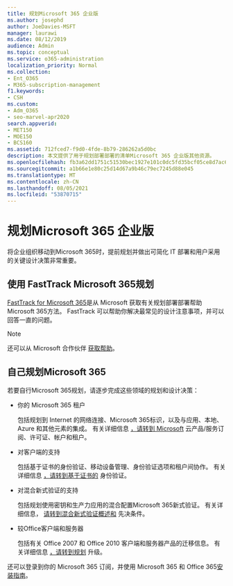 ```yaml
---
title: 规划Microsoft 365 企业版
ms.author: josephd
author: JoeDavies-MSFT
manager: laurawi
ms.date: 08/12/2019
audience: Admin
ms.topic: conceptual
ms.service: o365-administration
localization_priority: Normal
ms.collection:
- Ent_O365
- M365-subscription-management
f1.keywords:
- CSH
ms.custom:
- Adm_O365
- seo-marvel-apr2020
search.appverid:
- MET150
- MOE150
- BCS160
ms.assetid: 712fced7-f9d0-4fde-8b79-286262a5d0bc
description: 本文提供了用于规划部署部署的清单Microsoft 365 企业版其他资源。
ms.openlocfilehash: fb3a62dd1751c51530bec1927e101c0dc5fd35bcf05ce8d7ac62d9fa5809909b
ms.sourcegitcommit: a1b66e1e80c25d14d67a9b46c79ec7245d88e045
ms.translationtype: MT
ms.contentlocale: zh-CN
ms.lasthandoff: 08/05/2021
ms.locfileid: "53870715"
---
```

# <a name="plan-for-microsoft-365-enterprise"></a>规划Microsoft 365 企业版

将企业组织移动到Microsoft 365时，提前规划并做出可简化 IT 部署和用户采用的关键设计决策非常重要。 

## <a name="planning-with-microsoft-365-fasttrack"></a>使用 FastTrack Microsoft 365规划

[FastTrack for Microsoft 365](https://www.microsoft.com/fasttrack/microsoft-365)是从 Microsoft 获取有关规划部署部署帮助Microsoft 365方法。 FastTrack 可以帮助你解决最常见的设计注意事项，并可以回答一直的问题。 

>[!Note]
>还可以从 Microsoft 合作伙伴 [获取帮助](https://www.microsoft.com/solution-providers/home)。
>

## <a name="do-it-yourself-planning-for-microsoft-365"></a>自己规划Microsoft 365

若要自行Microsoft 365规划，请逐步完成这些领域的规划和设计决策：

- 你的 Microsoft 365 租户

  包括规划到 Internet 的网络连接、Microsoft 365标识，以及与应用、本地、Azure 和其他元素的集成。 有关详细信息 [，请转到 Microsoft](subscriptions-licenses-accounts-and-tenants-for-microsoft-cloud-offerings.md) 云产品/服务订阅、许可证、帐户和租户。

- 对客户端的支持

  包括基于证书的身份验证、移动设备管理、身份验证选项和租户间协作。 有关详细信息 [，请转到基于证书的](microsoft-365-client-support-certificate-based-authentication.md) 身份验证。

- 对混合新式验证的支持

  包括规划使用密钥和生产力应用的混合配置Microsoft 365新式验证。 有关详细信息， [请转到混合新式验证概述和](hybrid-modern-auth-overview.md) 先决条件。

- 较Office客户端和服务器

  包括有关 Office 2007 和 Office 2010 客户端和服务器产品的迁移信息。 有关详细信息 [，请转到规划](plan-upgrade-previous-versions-office.md) 升级。

还可以登录到你的 Microsoft 365 订阅，并使用 Microsoft 365 和 Office 365[安装指南](setup-guides-for-microsoft-365.md)。
